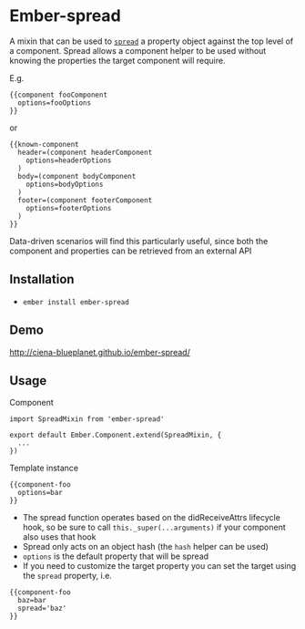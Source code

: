 # Ember-spread

A mixin that can be used to [`spread`](https://sebmarkbage.github.io/ecmascript-rest-spread/) a property object 
against the top level of a component.  Spread allows a component helper to be used without knowing the properties 
the target component will require.

E.g.

```
{{component fooComponent
  options=fooOptions
}}
```

or

```
{{known-component
  header=(component headerComponent
    options=headerOptions
  )
  body=(component bodyComponent
    options=bodyOptions
  )
  footer=(component footerComponent
    options=footerOptions
  )
}}
```

Data-driven scenarios will find this particularly useful, since both the component and properties can be retrieved
from an external API

## Installation

* `ember install ember-spread`

## Demo

http://ciena-blueplanet.github.io/ember-spread/

## Usage

Component
```
import SpreadMixin from 'ember-spread'

export default Ember.Component.extend(SpreadMixin, {
  ...
})
```

Template instance
```
{{component-foo
  options=bar
}}
```

* The spread function operates based on the didReceiveAttrs lifecycle hook, so be sure to call `this._super(...arguments)` if
  your component also uses that hook
* Spread only acts on an object hash (the `hash` helper can be used)
* `options` is the default property that will be spread
* If you need to customize the target property you can set the target using the `spread` property, i.e.

```
{{component-foo
  baz=bar
  spread='baz'
}}
```
